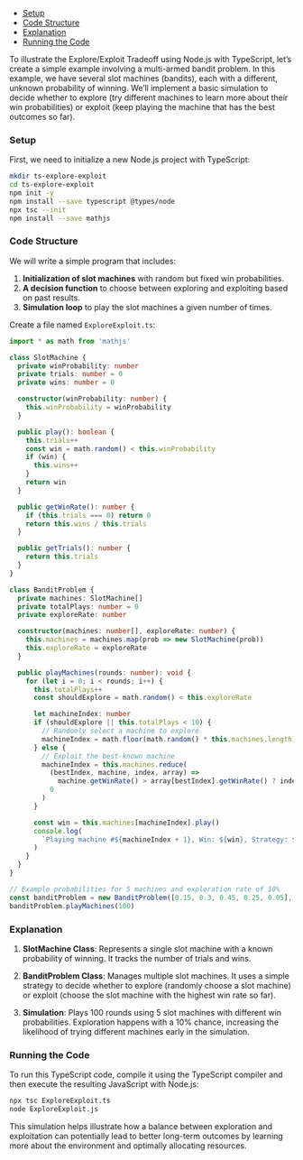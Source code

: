 - [Setup](#setup)
- [Code Structure](#code-structure)
- [Explanation](#explanation)
- [Running the Code](#running-the-code)

To illustrate the Explore/Exploit Tradeoff using Node.js with TypeScript, let’s create a simple example involving a multi-armed bandit problem. In this example, we have several slot machines (bandits), each with a different, unknown probability of winning. We’ll implement a basic simulation to decide whether to explore (try different machines to learn more about their win probabilities) or exploit (keep playing the machine that has the best outcomes so far).

### Setup

First, we need to initialize a new Node.js project with TypeScript:

```bash
mkdir ts-explore-exploit
cd ts-explore-exploit
npm init -y
npm install --save typescript @types/node
npx tsc --init
npm install --save mathjs
```

### Code Structure

We will write a simple program that includes:

1. **Initialization of slot machines** with random but fixed win probabilities.
2. **A decision function** to choose between exploring and exploiting based on past results.
3. **Simulation loop** to play the slot machines a given number of times.

Create a file named `ExploreExploit.ts`:

```typescript
import * as math from 'mathjs'

class SlotMachine {
  private winProbability: number
  private trials: number = 0
  private wins: number = 0

  constructor(winProbability: number) {
    this.winProbability = winProbability
  }

  public play(): boolean {
    this.trials++
    const win = math.random() < this.winProbability
    if (win) {
      this.wins++
    }
    return win
  }

  public getWinRate(): number {
    if (this.trials === 0) return 0
    return this.wins / this.trials
  }

  public getTrials(): number {
    return this.trials
  }
}

class BanditProblem {
  private machines: SlotMachine[]
  private totalPlays: number = 0
  private exploreRate: number

  constructor(machines: number[], exploreRate: number) {
    this.machines = machines.map(prob => new SlotMachine(prob))
    this.exploreRate = exploreRate
  }

  public playMachines(rounds: number): void {
    for (let i = 0; i < rounds; i++) {
      this.totalPlays++
      const shouldExplore = math.random() < this.exploreRate

      let machineIndex: number
      if (shouldExplore || this.totalPlays < 10) {
        // Randomly select a machine to explore
        machineIndex = math.floor(math.random() * this.machines.length)
      } else {
        // Exploit the best-known machine
        machineIndex = this.machines.reduce(
          (bestIndex, machine, index, array) =>
            machine.getWinRate() > array[bestIndex].getWinRate() ? index : bestIndex,
          0
        )
      }

      const win = this.machines[machineIndex].play()
      console.log(
        `Playing machine #${machineIndex + 1}, Win: ${win}, Strategy: ${shouldExplore ? 'Explore' : 'Exploit'}`
      )
    }
  }
}

// Example probabilities for 5 machines and exploration rate of 10%
const banditProblem = new BanditProblem([0.15, 0.3, 0.45, 0.25, 0.05], 0.1)
banditProblem.playMachines(100)
```

### Explanation

1. **SlotMachine Class**: Represents a single slot machine with a known probability of winning. It tracks the number of trials and wins.
2. **BanditProblem Class**: Manages multiple slot machines. It uses a simple strategy to decide whether to explore (randomly choose a slot machine) or exploit (choose the slot machine with the highest win rate so far).

3. **Simulation**: Plays 100 rounds using 5 slot machines with different win probabilities. Exploration happens with a 10% chance, increasing the likelihood of trying different machines early in the simulation.

### Running the Code

To run this TypeScript code, compile it using the TypeScript compiler and then execute the resulting JavaScript with Node.js:

```bash
npx tsc ExploreExploit.ts
node ExploreExploit.js
```

This simulation helps illustrate how a balance between exploration and exploitation can potentially lead to better long-term outcomes by learning more about the environment and optimally allocating resources.
